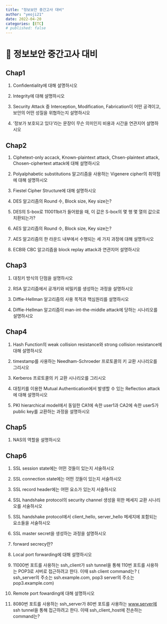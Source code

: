 ```yaml
---
title: "정보보안 중간고사 대비"
author: "yeoji21"
date: 2022-04-20
categories: [ETC]
# published: false
---
```



#  🔐 정보보안 중간고사 대비
## Chap1
1. Confidentiality에 대해 설명하시오

2. Integrity에 대해 설명하시오

3. Security Attack 중 Interception, Modification, Fabrication이 어떤 공격이고, 보안의 어떤 성질을 위협하는지 설명하시오

4. ‘정보가 보호되고 있다’라는 문장이 무슨 의미인지 비용과 시간을 연관지어 설명하시오


## Chap2 
1. Ciphetext-only accack, Known-plaintext attack, Chsen-plaintext attack, Chosen-ciphertext attack에 대해 설명하시오

2. Polyalphabetic substitutions 알고리즘을 사용하는 Vigenere cipher의 취약점에 대해 설명하시오

3. Fiestel Cipher Structure에 대해 설명하시오

4. DES 알고리즘의 Round 수, Block size, Key size는?

5. DES의 S-box로 110011bit가 들어왔을 때, 이 값은 S-box의 몇 행 몇 열의 값으로 치환되는가?

6. AES 알고리즘의 Round 수, Block size, Key size는?

7. AES 알고리즘의 한 라운드 내부에서 수행되는 세 가지 과정에 대해 설명하시오

8. ECB와 CBC 알고리즘을 block replay attack과 연관지어 설명하시오


## Chap3
1. 대칭키 방식의 단점을 설명하시오

2. RSA 알고리즘에서 공개키와 비밀키를 생성하는 과정을 설명하시오

3. Diffie-Hellman 알고리즘의 사용 목적과 핵심원리를 설명하시오

4. Diffie-Hellman 알고리즘이 man-int-the-middle attack에 당하는 시나리오를 설명하시오


## Chap4
1. Hash Function의 weak collision resistance와 strong collision resistance에 대해 설명하시오

2. timestamp를 사용하는 Needham-Schroeder 프로토콜의 키 교환 시나리오를 그리시오

3. Kerberos 프로토콜의 키 교환 시나리오를 그리시오

4. 대칭키를 이용한 Mutual Authentication에서 발생할 수 있는 Reflection attack에 대해 설명하시오

5. PKI hierarchical model에서 동일한 CA1에 속한 user1과 CA2에 속한 user5가 public key를 교환하는 과정을 설명하시오


## Chap5
1. NAS의 역할을 설명하시오


## Chap6
1. SSL session state에는 어떤 것들이 있는지 서술하시오 

2. SSL connection state에는 어떤 것들이 있는지 서술하시오

3. SSL record header에는 어떤 요소가 있는지 서술하시오

4. SSL handshake protocol의 security channel 생성을 위한 메세지 교환 시나리오를 서술하시오

5. SSL handshake protocol에서 client_hello, server_hello 메세지에 포함되는 요소들을 서술하시오

6. SSL master secret을 생성하는 과정을 설명하시오

7. forward secrecy란?

8. Local port forwarding에 대해 설명하시오 

9. 11000번 포트를 사용하는 ssh_client가  ssh tunnel을 통해 110번 포트를 사용하는 POP3로 서버로 접근하려고 한다. 이때 ssh client command는? ( ssh_server의 주소는 ssh.example.com, pop3 server의 주소는 pop3.example.com)

10. Remote port fowarding에 대해 설명하시오 

11. 8080번 포트를 사용하는 ssh_server가 80번 포트를 사용하는 www.server에 ssh tunnel을 통해 접근하려고 한다. 이때 ssh_client_host에 전손하는 command는?
























